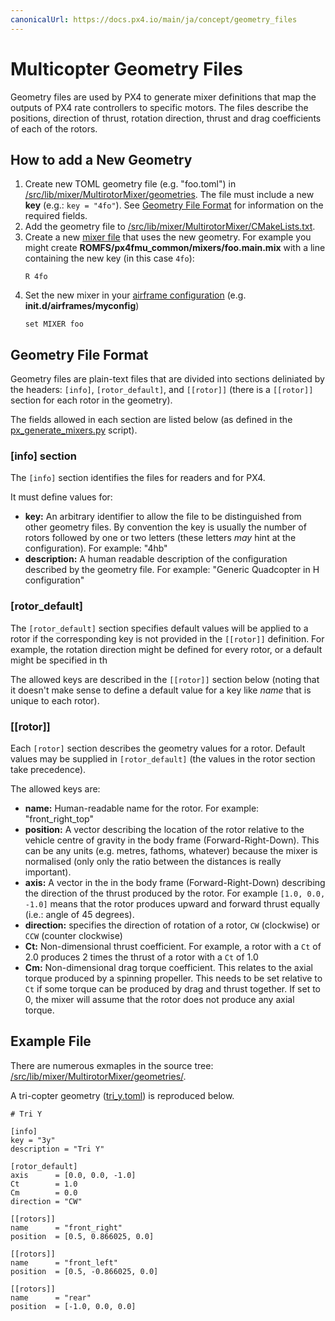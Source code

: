 ```yaml
---
canonicalUrl: https://docs.px4.io/main/ja/concept/geometry_files
---
```


# Multicopter Geometry Files

Geometry files are used by PX4 to generate mixer definitions that map the outputs of PX4 rate controllers to specific motors. The files describe the positions, direction of thrust, rotation direction, thrust and drag coefficients of each of the rotors.

## How to add a New Geometry

1. Create new TOML geometry file (e.g. "foo.toml") in [/src/lib/mixer/MultirotorMixer/geometries](https://github.com/PX4/PX4-Autopilot/tree/master/src/lib/mixer/MultirotorMixer/geometries). The file must include a new **key** (e.g.: `key = "4fo"`). See [Geometry File Format](#geometry-file-format) for information on the required fields.
1. Add the geometry file to [/src/lib/mixer/MultirotorMixer/CMakeLists.txt](https://github.com/PX4/PX4-Autopilot/blob/master/src/lib/mixer/MultirotorMixer/CMakeLists.txt).
1. Create a new [mixer file](../concept/mixing.md) that uses the new geometry. For example you might create **ROMFS/px4fmu_common/mixers/foo.main.mix** with a line containing the new key (in this case `4fo`):
   ```
   R 4fo
   ```
1. Set the new mixer in your [airframe configuration](../dev_airframes/adding_a_new_frame.md#add-new-airframe-to-qgroundcontrol) (e.g. **init.d/airframes/myconfig**)
   ```
   set MIXER foo
   ```

## Geometry File Format

Geometry files are plain-text files that are divided into sections deliniated by the headers: `[info]`, `[rotor_default]`, and `[[rotor]]` (there is a `[[rotor]]` section for each rotor in the geometry).

The fields allowed in each section are listed below (as defined in the [px_generate_mixers.py](https://github.com/PX4/PX4-Autopilot/blob/master/src/lib/mixer/MultirotorMixer/geometries/tools/px_generate_mixers.py) script).


### [info] section

The `[info]` section identifies the files for readers and for PX4.

It must define values for:
- **key:** An arbitrary identifier to allow the file to be distinguished from other geometry files. By convention the key is usually the number of rotors followed by one or two letters (these letters _may_ hint at the configuration). For example: "4hb"
- **description:** A human readable description of the configuration described by the geometry file. For example: "Generic Quadcopter in H configuration"



### [rotor_default]

The `[rotor_default]` section specifies default values will be applied to a rotor if the corresponding key is not provided in the `[[rotor]]` definition. For example, the rotation direction might be defined for every rotor, or a default might be specified in th

The allowed keys are described in the `[[rotor]]` section below (noting that it doesn't make sense to define a default value for a key like *name* that is unique to each rotor).

### [[rotor]]

Each `[rotor]` section describes the geometry values for a rotor. Default values may be supplied in `[rotor_default]` (the values in the rotor section take precedence).

The allowed keys are:
- **name:** Human-readable name for the rotor. For example: "front_right_top"
- **position:** A vector describing the location of the rotor relative to the vehicle centre of gravity in the body frame (Forward-Right-Down). This can be any units (e.g. metres, fathoms, whatever) because the mixer is normalised (only only the ratio between the distances is really important).
- **axis:** A vector in the in the body frame (Forward-Right-Down) describing the direction of the thrust produced by the rotor. For example `[1.0, 0.0, -1.0]` means that the rotor produces upward and forward thrust equally (i.e.: angle of 45 degrees).
- **direction:** specifies the direction of rotation of a rotor, `CW` (clockwise) or `CCW` (counter clockwise)
- **Ct:** Non-dimensional thrust coefficient. For example, a rotor with a `Ct` of 2.0 produces 2 times the thrust of a rotor with a `Ct` of 1.0
- **Cm:** Non-dimensional drag torque coefficient. This relates to the axial torque produced by a spinning propeller. This needs to be set relative to `Ct` if some torque can be produced by drag and thrust together. If set to 0, the mixer will assume that the rotor does not produce any axial torque.


## Example File

There are numerous exmaples in the source tree: [/src/lib/mixer/MultirotorMixer/geometries/](https://github.com/PX4/PX4-Autopilot/blob/master/src/lib/mixer/MultirotorMixer/geometries/).

A tri-copter geometry ([tri_y.toml](https://github.com/PX4/PX4-Autopilot/blob/master/src/lib/mixer/MultirotorMixer/geometries/tri_y.toml)) is reproduced below.

```
# Tri Y

[info]
key = "3y"
description = "Tri Y"

[rotor_default]
axis      = [0.0, 0.0, -1.0]
Ct        = 1.0
Cm        = 0.0
direction = "CW"

[[rotors]]
name      = "front_right"
position  = [0.5, 0.866025, 0.0]

[[rotors]]
name      = "front_left"
position  = [0.5, -0.866025, 0.0]

[[rotors]]
name      = "rear"
position  = [-1.0, 0.0, 0.0]
```

